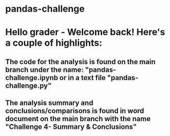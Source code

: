 # pandas-challenge

# Hello grader - Welcome back! Here's a couple of highlights:
## The code for the analysis is found on the main branch under the name: "pandas-challenge.ipynb or in a text file "pandas-challenge.py"
## The analysis summary and conclusions/comparisons is found in word document on the main branch with the name "Challenge 4- Summary & Conclusions"
